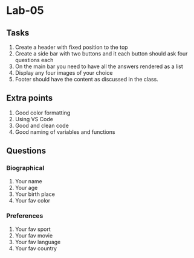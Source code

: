 # Lab-05

## Tasks

1. Create a header with fixed position to the top
2. Create a side bar with two buttons and it each button should ask four questions each
3. On the main bar you need to have all the answers rendered as a list
4. Display any four images of your choice
5. Footer should have the content as discussed in the class.

## Extra points

1. Good color formatting
2. Using VS Code
3. Good and clean code
4. Good naming of variables and functions

## Questions

### Biographical

1. Your name
2. Your age
3. Your birth place
4. Your fav color

### Preferences

1. Your fav sport
2. Your fav movie
3. Your fav language
4. Your fav country
